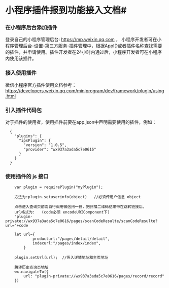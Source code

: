 # 小程序插件报到功能接入文档#
 ### 在小程序后台添加插件 
登录自己的小程序管理后台: https://mp.weixin.qq.com ， 小程序开发者可在小程序管理后台-设置-第三方服务-插件管理中，根据AppID或者插件名称查找需要的插件，并申请使用。插件开发者在24小时内通过后，小程序开发者可在小程序内使用该插件。
 ### 接入使用插件
微信小程序官方插件使用文档参考：https://developers.weixin.qq.com/miniprogram/dev/framework/plugin/using.html

 ### 引入插件代码包
对于插件的使用者，使用插件前要在app.json中声明需要使用的插件，例如：



      {
        "plugins": {
          "ipsPlugin": {
            "version": "1.0.5",
            "provider": "wx937a3ada5c7e0616"
          }
        }
      }

  ###  使用插件的 js 接口
        var plugin = requirePlugin("myPlugin");
      
        方法为:plugin.setuserinfo(object)   //必须传用户信息 object

        点击进入查询页前需自行调用微信扫一扫，把扫描二维码结果带在跳转链接后。
        url格式为:   (code必须 encodeURIComponent下)
        "plugin-private://wx937a3ada5c7e0616/pages/scanCodeResulte/scanCodeResulte?url="+code

        let url={
                producturl:"/pages/detail/detail",
                indexurl:"/pages/index/index",
            }

        plugin.setUrl(url);  //传入详情地址和主页地址

        跳转历史查询页地址
        wx.navigateTo({
            url: "plugin-private://wx937a3ada5c7e0616/pages/record/record"
        })





